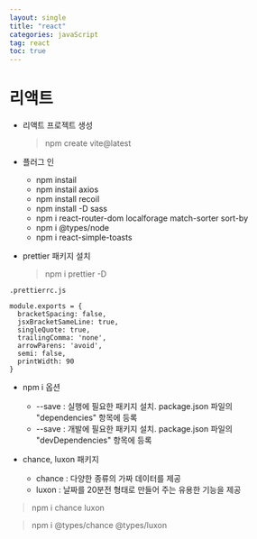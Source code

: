 ```yaml
---
layout: single
title: "react"
categories: javaScript
tag: react
toc: true
---
```


# 리액트

- 리액트 프로젝트 생성
  > npm create vite@latest

- 플러그 인
  - npm instail
  - npm instail axios
  - npm install recoil
  - npm install -D sass
  - npm i react-router-dom localforage match-sorter sort-by
  - npm i @types/node
  - npm i react-simple-toasts

- prettier 패키지 설치 
  > npm i prettier -D

```
.prettierrc.js

module.exports = {
  bracketSpacing: false,
  jsxBracketSameLine: true,
  singleQuote: true,
  trailingComma: 'none',
  arrowParens: 'avoid',
  semi: false,
  printWidth: 90
}
```

- npm i 옵션
  - --save : 실행에 필요한 패키지 설치. package.json 파일의 "dependencies" 항목에 등록
  - --save : 개발에 필요한 패키지 설치. package.json 파일의 "devDependencies" 항목에 등록

- chance, luxon 패키지
   - chance : 다양한 종류의 가짜 데이터를 제공
   - luxon : 날짜를 20분전 형태로 만들어 주는 유용한 기능을 제공

> npm i chance luxon

> npm i @types/chance @types/luxon



